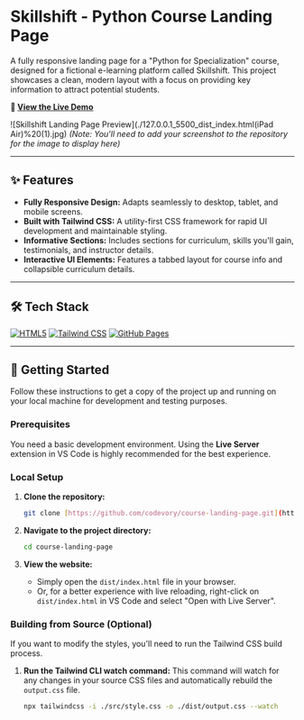 # Skillshift - Python Course Landing Page

A fully responsive landing page for a "Python for Specialization" course, designed for a fictional e-learning platform called Skillshift. This project showcases a clean, modern layout with a focus on providing key information to attract potential students.

**🚀 [View the Live Demo](https://codevory.github.io/course-landing-page/)**

![Skillshift Landing Page Preview](./127.0.0.1_5500_dist_index.html(iPad Air\)%20(1).jpg)
*(Note: You'll need to add your screenshot to the repository for the image to display here)*

---

## ✨ Features

-   **Fully Responsive Design:** Adapts seamlessly to desktop, tablet, and mobile screens.
-   **Built with Tailwind CSS:** A utility-first CSS framework for rapid UI development and maintainable styling.
-   **Informative Sections:** Includes sections for curriculum, skills you'll gain, testimonials, and instructor details.
-   **Interactive UI Elements:** Features a tabbed layout for course info and collapsible curriculum details.

---

## 🛠️ Tech Stack

[![HTML5](https://img.shields.io/badge/html5-%23E34F26.svg?style=for-the-badge&logo=html5&logoColor=white)](https://developer.mozilla.org/en-US/docs/Web/HTML)
[![Tailwind CSS](https://img.shields.io/badge/tailwindcss-%2338B2AC.svg?style=for-the-badge&logo=tailwind-css&logoColor=white)](https://tailwindcss.com/)
[![GitHub Pages](https://img.shields.io/badge/github%20pages-%23121013.svg?style=for-the-badge&logo=github&logoColor=white)](https://pages.github.com/)

---

## 🔧 Getting Started

Follow these instructions to get a copy of the project up and running on your local machine for development and testing purposes.

### Prerequisites

You need a basic development environment. Using the **Live Server** extension in VS Code is highly recommended for the best experience.

### Local Setup

1.  **Clone the repository:**
    ```sh
    git clone [https://github.com/codevory/course-landing-page.git](https://github.com/codevory/course-landing-page.git)
    ```

2.  **Navigate to the project directory:**
    ```sh
    cd course-landing-page
    ```

3.  **View the website:**
    -   Simply open the `dist/index.html` file in your browser.
    -   Or, for a better experience with live reloading, right-click on `dist/index.html` in VS Code and select "Open with Live Server".

### Building from Source (Optional)
If you want to modify the styles, you'll need to run the Tailwind CSS build process.

1.  **Run the Tailwind CLI watch command:**
    This command will watch for any changes in your source CSS files and automatically rebuild the `output.css` file.
    ```sh
    npx tailwindcss -i ./src/style.css -o ./dist/output.css --watch
    ```
